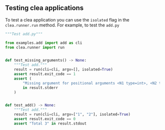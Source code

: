 ## Testing clea applications

To test a clea application you can use the `isolated` flag in the `clea.runner.run` method. For example, to test the `add.py`

<!-- {"file": "tests/test_examples/test_add.py", "type": "example"} -->
```python
"""Test add.py"""

from examples.add import add as cli
from clea.runner import run


def test_missing_arguments() -> None:
    """Test add."""
    result = run(cli=cli, argv=[], isolated=True)
    assert result.exit_code == 1
    assert (
        "Missing argument for positional arguments <N1 type=int>, <N2 type=int>"
        in result.stderr
    )


def test_add() -> None:
    """Test add."""
    result = run(cli=cli, argv=["1", "2"], isolated=True)
    assert result.exit_code == 0
    assert "Total 3" in result.stdout
```
